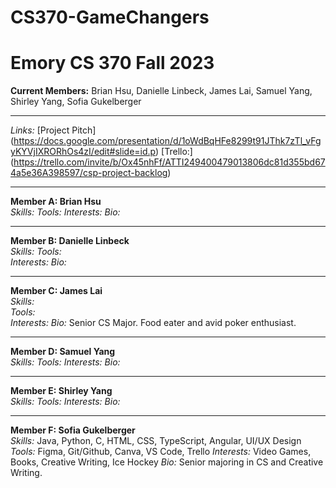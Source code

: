 # CS370-GameChangers
# Emory CS 370 Fall 2023
**Current Members:** Brian Hsu, Danielle Linbeck, James Lai, Samuel Yang, Shirley Yang, Sofia Gukelberger

---
*Links:* 
[Project Pitch] (https://docs.google.com/presentation/d/1oWdBqHFe8299t91JThk7zTl_vFgyKYVjIXRORhOs4zI/edit#slide=id.p)
[Trello:] (https://trello.com/invite/b/Ox45nhFf/ATTI249400479013806dc81d355bd674a5e36A398597/csp-project-backlog)

---

**Member A: Brian Hsu**  
*Skills:* 
*Tools:* 
*Interests:* 
*Bio:* 

---

**Member B: Danielle Linbeck**  
*Skills:* 
*Tools:*   
*Interests:*
*Bio:* 

---

**Member C: James Lai**  
*Skills:*  
*Tools:*  
*Interests:*
*Bio:* Senior CS Major. Food eater and avid poker enthusiast.

---

**Member D: Samuel Yang**  
*Skills:* 
*Tools:* 
*Interests:* 
*Bio:* 

---

**Member E: Shirley Yang**  
*Skills:* 
*Tools:* 
*Interests:*
*Bio:* 

---

**Member F: Sofia Gukelberger**  
*Skills:* Java, Python, C, HTML, CSS, TypeScript, Angular, UI/UX Design
*Tools:* Figma, Git/Github, Canva, VS Code, Trello
*Interests:* Video Games, Books, Creative Writing, Ice Hockey
*Bio:* Senior majoring in CS and Creative Writing.



